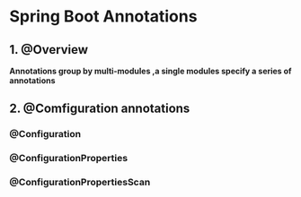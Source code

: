 # Spring Boot Annotations

## 1. @Overview

**Annotations group by multi-modules ,a single modules specify a series of annotations**

## 2. @Comfiguration annotations 

### @Configuration

### @ConfigurationProperties

### @ConfigurationPropertiesScan